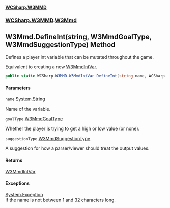 #### [WCSharp\.W3MMD](README.md 'README')
### [WCSharp\.W3MMD](WCSharp.W3MMD.md 'WCSharp\.W3MMD').[W3Mmd](WCSharp.W3MMD.W3Mmd.md 'WCSharp\.W3MMD\.W3Mmd')

## W3Mmd\.DefineInt\(string, W3MmdGoalType, W3MmdSuggestionType\) Method

Defines a player int variable that can be mutated throughout the game\.

Equivalent to creating a new [W3MmdIntVar](WCSharp.W3MMD.W3MmdIntVar.md 'WCSharp\.W3MMD\.W3MmdIntVar').

```csharp
public static WCSharp.W3MMD.W3MmdIntVar DefineInt(string name, WCSharp.W3MMD.W3MmdGoalType goalType, WCSharp.W3MMD.W3MmdSuggestionType suggestionType);
```
#### Parameters

<a name='WCSharp.W3MMD.W3Mmd.DefineInt(string,WCSharp.W3MMD.W3MmdGoalType,WCSharp.W3MMD.W3MmdSuggestionType).name'></a>

`name` [System\.String](https://learn.microsoft.com/en-us/dotnet/api/system.string 'System\.String')

Name of the variable\.

<a name='WCSharp.W3MMD.W3Mmd.DefineInt(string,WCSharp.W3MMD.W3MmdGoalType,WCSharp.W3MMD.W3MmdSuggestionType).goalType'></a>

`goalType` [W3MmdGoalType](WCSharp.W3MMD.W3MmdGoalType.md 'WCSharp\.W3MMD\.W3MmdGoalType')

Whether the player is trying to get a high or low value \(or none\)\.

<a name='WCSharp.W3MMD.W3Mmd.DefineInt(string,WCSharp.W3MMD.W3MmdGoalType,WCSharp.W3MMD.W3MmdSuggestionType).suggestionType'></a>

`suggestionType` [W3MmdSuggestionType](WCSharp.W3MMD.W3MmdSuggestionType.md 'WCSharp\.W3MMD\.W3MmdSuggestionType')

A suggestion for how a parser/viewer should treat the output values\.

#### Returns
[W3MmdIntVar](WCSharp.W3MMD.W3MmdIntVar.md 'WCSharp\.W3MMD\.W3MmdIntVar')

#### Exceptions

[System\.Exception](https://learn.microsoft.com/en-us/dotnet/api/system.exception 'System\.Exception')  
If the name is not between 1 and 32 characters long\.